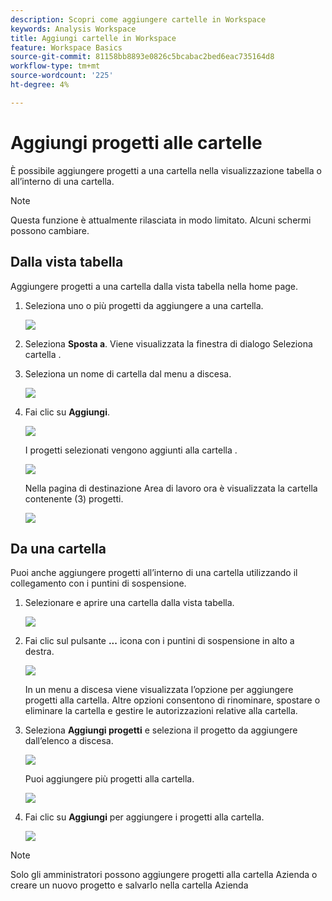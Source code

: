 ```yaml
---
description: Scopri come aggiungere cartelle in Workspace
keywords: Analysis Workspace
title: Aggiungi cartelle in Workspace
feature: Workspace Basics
source-git-commit: 81158bb8893e0826c5bcabac2bed6eac735164d8
workflow-type: tm+mt
source-wordcount: '225'
ht-degree: 4%

---
```



# Aggiungi progetti alle cartelle

È possibile aggiungere progetti a una cartella nella visualizzazione tabella o all’interno di una cartella.

>[!NOTE]
>
>Questa funzione è attualmente rilasciata in modo limitato. Alcuni schermi possono cambiare.

## Dalla vista tabella

Aggiungere progetti a una cartella dalla vista tabella nella home page.

1. Seleziona uno o più progetti da aggiungere a una cartella.

   ![](/help/analyze/analysis-workspace/build-workspace-project/assets/move-tv-selected.png)

1. Seleziona **Sposta a**. Viene visualizzata la finestra di dialogo Seleziona cartella .

1. Seleziona un nome di cartella dal menu a discesa.

   ![](/help/analyze/analysis-workspace/build-workspace-project/assets/move-select-folder.png)

1. Fai clic su **Aggiungi**.

   ![](/help/analyze/analysis-workspace/build-workspace-project/assets/move-add.png)

   I progetti selezionati vengono aggiunti alla cartella .

   ![](/help/analyze/analysis-workspace/build-workspace-project/assets/move-projects-added.png)

   Nella pagina di destinazione Area di lavoro ora è visualizzata la cartella contenente (3) progetti.

   ![](/help/analyze/analysis-workspace/build-workspace-project/assets/move-folders-updated.png)

## Da una cartella

Puoi anche aggiungere progetti all’interno di una cartella utilizzando il collegamento con i puntini di sospensione.

1. Selezionare e aprire una cartella dalla vista tabella.

   ![](/help/analyze/analysis-workspace/build-workspace-project/assets/move-open-folder.png)

1. Fai clic sul pulsante **...** icona con i puntini di sospensione in alto a destra.

   ![](/help/analyze/analysis-workspace/build-workspace-project/assets/add-projects-elipsis.png)

   In un menu a discesa viene visualizzata l’opzione per aggiungere progetti alla cartella. Altre opzioni consentono di rinominare, spostare o eliminare la cartella e gestire le autorizzazioni relative alla cartella.

1. Seleziona **Aggiungi progetti** e seleziona il progetto da aggiungere dall’elenco a discesa.

   ![](/help/analyze/analysis-workspace/build-workspace-project/assets/select-add-projects.png)

   Puoi aggiungere più progetti alla cartella.

   ![](/help/analyze/analysis-workspace/build-workspace-project/assets/move-add-multiple-projects.png)

1. Fai clic su **Aggiungi** per aggiungere i progetti alla cartella.

   ![](/help/analyze/analysis-workspace/build-workspace-project/assets/move-added-items.png)


>[!NOTE]
>
>Solo gli amministratori possono aggiungere progetti alla cartella Azienda o creare un nuovo progetto e salvarlo nella cartella Azienda
